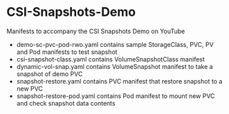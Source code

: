 # CSI-Snapshots-Demo
Manifests to accompany the CSI Snapshots Demo on YouTube

- demo-sc-pvc-pod-rwo.yaml contains sample StorageClass, PVC, PV and Pod manifests to test snapshot 
- csi-snapshot-class.yaml contains VolumeSnapshotClass manifest 
- dynamic-vol-snap.yaml contains VolumeSnapshot manifest to take a snapshot of demo PVC
- snapshot-restore.yaml contains PVC manifest that restore snapshot to a new PVC
- snapshot-restore-pod.yaml contains Pod manifest to mount new PVC and check snapshot data contents
